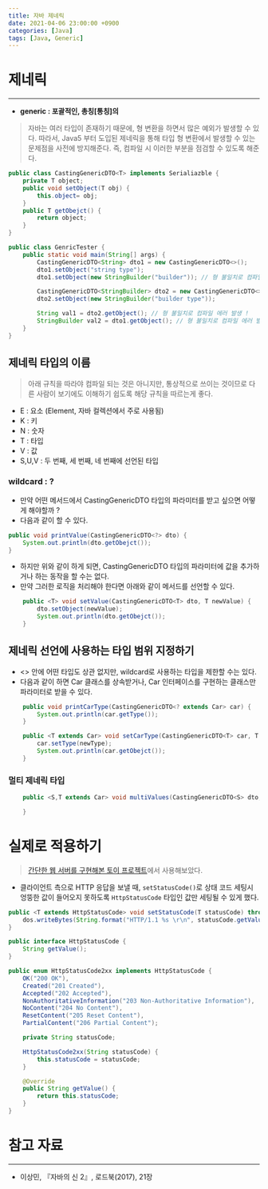 ```yaml
---
title: 자바 제네릭
date: 2021-04-06 23:00:00 +0900
categories: [Java]
tags: [Java, Generic]
---
```


# 제네릭
---
* **generic : 포괄적인, 총칭[통칭]의**

> 자바는 여러 타입이 존재하기 때문에, 형 변환을 하면서 많은 예외가 발생할 수 있다.
> 따라서, Java5 부터 도입된 제네릭을 통해 타입 형 변환에서 발생할 수 있는 문제점을 사전에 방지해준다.
> 즉, 컴파일 시 이러한 부분을 점검할 수 있도록 해준다.

```java
public class CastingGenericDTO<T> implements Serialiazble {
	private T object;
    public void setObject(T obj) {
    	this.object= obj;
    }
    public T getObejct() {
    	return object;
    }
}
```

```java
public class GenricTester {
	public static void main(String[] args) {
    	CastingGenericDTO<String> dto1 = new CastingGenericDTO<>();
        dto1.setObject("string type");
		dto1.setObject(new StringBuilder("builder")); // 형 불일치로 컴파일 에러 발생 !

        CastingGenericDTO<StringBuilder> dto2 = new CastingGenericDTO<>();
        dto2.setObject(new StringBuilder("builder type"));

        String val1 = dto2.getObject(); // 형 불일치로 컴파일 에러 발생 !
        StringBuilder val2 = dto1.getObject(); // 형 불일치로 컴파일 에러 발생 !
    }
}
```

## 제네릭 타입의 이름
> 아래 규칙을 따라야 컴파일 되는 것은 아니지만, 통상적으로 쓰이는 것이므로 다른 사람이 보기에도 이해하기 쉽도록 해당 규칙을 따르는게 좋다.

- E : 요소 (Element, 자바 컬렉션에서 주로 사용됨)
- K : 키
- N : 숫자
- T : 타입
- V : 값
- S,U,V : 두 번째, 세 번째, 네 번째에 선언된 타입

### wildcard : ?
- 만약 어떤 메서드에서 CastingGenericDTO 타입의 파라미터를 받고 싶으면 어떻게 해야할까 ?
- 다음과 같이 할 수 있다.
```java
public void printValue(CastingGenericDTO<?> dto) {
   	System.out.println(dto.getObejct());
}
```

- 하지만 위와 같이 하게 되면, CastingGenericDTO 타입의 파라미터에 값을 추가하거나 하는 동작을 할 수는 없다.
- 만약 그러한 로직을 처리해야 한다면 아래와 같이 메서드를 선언할 수 있다.
```java
    public <T> void setValue(CastingGenericDTO<T> dto, T newValue) {
        dto.setObject(newValue);
        System.out.println(dto.getObejct());
    }
```

## 제네릭 선언에 사용하는 타입 범위 지정하기
- <> 안에 어떤 타입도 상관 없지만, wildcard로 사용하는 타입을 제한할 수는 있다.
- 다음과 같이 하면 Car 클래스를 상속받거나, Car 인터페이스를 구현하는 클래스만 파라미터로 받을 수 있다.
```java
    public void printCarType(CastingGenericDTO<? extends Car> car) {
        System.out.println(car.getType());
    }
```
```java
    public <T extends Car> void setCarType(CastingGenericDTO<T> car, T newType) {
        car.setType(newType);
        System.out.println(car.getObejct());
    }
```

### 멀티 제네릭 타입
```java
    public <S,T extends Car> void multiValues(CastingGenericDTO<S> dto, T newCar, S value) {

    }
```

# 실제로 적용하기
> [간단한 웹 서버를 구현해본 토이 프로젝트](https://github.com/zz9z9/nextstep-web-application-server)에서 사용해보았다.

- 클라이언트 측으로 HTTP 응답을 보낼 때, `setStatusCode()`로 상태 코드 세팅시 엉뚱한 값이 들어오지 못하도록
`HttpStatusCode` 타입인 값만 세팅될 수 있게 했다.

```java
public <T extends HttpStatusCode> void setStatusCode(T statusCode) throws IOException {
    dos.writeBytes(String.format("HTTP/1.1 %s \r\n", statusCode.getValue()));
}
```
```java
public interface HttpStatusCode {
    String getValue();
}
```
```java
public enum HttpStatusCode2xx implements HttpStatusCode {
    OK("200 OK"),
    Created("201 Created"),
    Accepted("202 Accepted"),
    NonAuthoritativeInformation("203 Non-Authoritative Information"),
    NoContent("204 No Content"),
    ResetContent("205 Reset Content"),
    PartialContent("206 Partial Content");

    private String statusCode;

    HttpStatusCode2xx(String statusCode) {
        this.statusCode = statusCode;
    }

    @Override
    public String getValue() {
        return this.statusCode;
    }
}
```

# 참고 자료
---
- 이상민, 『자바의 신 2』, 로드북(2017), 21장
